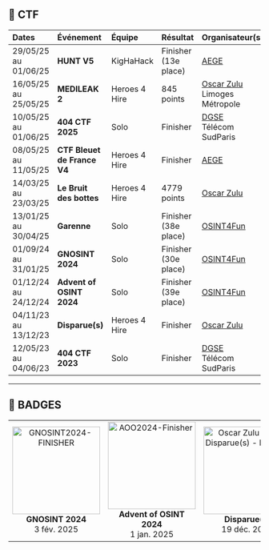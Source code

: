 ## 🔎​ CTF

| Dates               | Événement                     | Équipe          | Résultat                | Organisateur(s)                                      |
|:--------------------|:-----------------------------|:----------------|:------------------------|:-----------------------------------------------------|
| 29/05/25 au 01/06/25| **HUNT V5**                  | KigHaHack       | Finisher (13e place)    | [AEGE](https://www.aege.fr/)                         |
| 16/05/25 au 25/05/25| **MEDILEAK 2**               | Heroes 4 Hire   | 845 points              | [Oscar Zulu](https://oscarzulu.org/)<br>Limoges Métropole |
| 10/05/25 au 01/06/25| **404 CTF 2025**             | Solo            | Finisher                | [DGSE](https://www.dgse.gouv.fr/fr)<br>Télécom SudParis |
| 08/05/25 au 11/05/25| **CTF Bleuet de France V4**  | Heroes 4 Hire   | Finisher                | [AEGE](https://www.aege.fr/)                         |
| 14/03/25 au 23/03/25| **Le Bruit des bottes**      | Heroes 4 Hire   | 4779 points             | [Oscar Zulu](https://oscarzulu.org/)                 |
| 13/01/25 au 30/04/25| **Garenne**                  | Solo            | Finisher (38e place)    | [OSINT4Fun](https://www.osint4fun.eu/)               |
| 01/09/24 au 31/01/25| **GNOSINT 2024**             | Solo            | Finisher (30e place)    | [OSINT4Fun](https://www.osint4fun.eu/)               |
| 01/12/24 au 24/12/24| **Advent of OSINT 2024**     | Solo            | Finisher (39e place)    | [OSINT4Fun](https://www.osint4fun.eu/)               |
| 04/11/23 au 13/12/23| **Disparue(s)**              | Heroes 4 Hire   | Finisher                | [Oscar Zulu](https://oscarzulu.org/)                 |
| 12/05/23 au 04/06/23| **404 CTF 2023**             | Solo            | Finisher                | [DGSE](https://www.dgse.gouv.fr/fr)<br>Télécom SudParis |

---

## 🏅 BADGES

<table>
  <tr>
    <td align="center">
      <a href="https://api.eu.badgr.io/public/assertions/kNPWHiR7R3Sd_EYtHXggDQ" target="_blank">
        <img src="https://api.eu.badgr.io/public/assertions/kNPWHiR7R3Sd_EYtHXggDQ/image" width="175" alt="GNOSINT2024-FINISHER"/>
      </a>
      <div><strong>GNOSINT 2024</strong><br>3 fév. 2025</div>
    </td>
    <td align="center">
      <a href="https://api.eu.badgr.io/public/assertions/zoaGYlZ8T62GLR7HvUpC9A" target="_blank">
        <img src="https://api.eu.badgr.io/public/assertions/zoaGYlZ8T62GLR7HvUpC9A/image" width="175" alt="AOO2024-Finisher"/>
      </a>
      <div><strong>Advent of OSINT 2024</strong><br>1 jan. 2025</div>
    </td>
    <td align="center">
      <a href="https://api.eu.badgr.io/public/assertions/zxG_6TLrSIi1gVP0nk3YDQ" target="_blank">
        <img src="https://api.eu.badgr.io/public/assertions/zxG_6TLrSIi1gVP0nk3YDQ/image" width="175" alt="Oscar Zulu CTF - Disparue(s) - Finisher"/>
      </a>
      <div><strong>Disparue(s)</strong><br>19 déc. 2023</div>
    </td>
  </tr>
</table>
